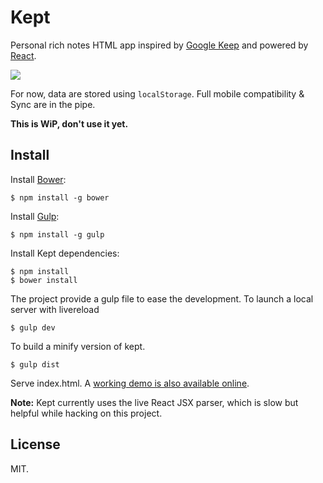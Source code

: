 Kept
====

Personal rich notes HTML app inspired by [Google Keep](https://keep.google.com/)
and powered by [React](http://facebook.github.io/react/).

![](http://cl.ly/image/0S2K1D41441M/Screen%20Shot%202014-05-27%20at%2020.36.13.png)

For now, data are stored using `localStorage`. Full mobile compatibility & Sync
are in the pipe.

**This is WiP, don't use it yet.**

Install
-------

Install [Bower](http://bower.io/):

    $ npm install -g bower

Install [Gulp](http://gulpjs.com/):

    $ npm install -g gulp

Install Kept dependencies:

    $ npm install
    $ bower install

The project provide a gulp file to ease the development.
To launch a local server with livereload

    $ gulp dev

To build a minify version of kept.

    $ gulp dist


Serve index.html. A [working demo is also available online](http://n1k0.github.io/kept/).

**Note:** Kept currently uses the live React JSX parser, which is slow but helpful
while hacking on this project.

License
-------

MIT.

